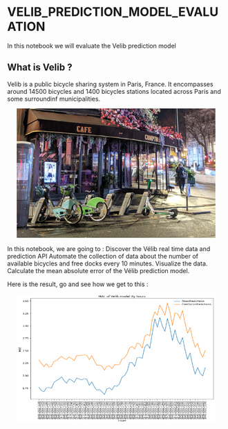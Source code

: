 # VELIB_PREDICTION_MODEL_EVALUATION
In this notebook we will evaluate the Velib prediction model
## What is Velib ?
Velib is a public bicycle sharing system in Paris, France. It encompasses around 14500 bicycles and 1400 bicycles stations located across Paris and some surroundinf municipalities.

<p align="center">
  <img width="460" height="300" src="https://github.com/Alabouchsalaheddine/VELIB_PREDICTION_MODEL_EVALUATION/blob/main/images/1.png">
</p>

In this notebook, we are going to  :
Discover the Vélib real time data and prediction API
Automate the collection of data about the number of available bicycles and free docks every 10 minutes.
Visualize the data.
Calculate the mean absolute error of the Vélib prediction model.

Here is the result, go and see how we get to this :
<p align="center">
  <img width="460" height="300" src="https://github.com/Alabouchsalaheddine/VELIB_PREDICTION_MODEL_EVALUATION/blob/main/images/8.png">
</p>
